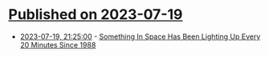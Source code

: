 # [Published on 2023-07-19](index.md)

* [2023-07-19, 21:25:00](https://science.slashdot.org/story/23/07/19/2130208/something-in-space-has-been-lighting-up-every-20-minutes-since-1988?utm_source=rss1.0mainlinkanon&utm_medium=feed) - [Something In Space Has Been Lighting Up Every 20 Minutes Since 1988](https://science.slashdot.org/story/23/07/19/2130208/something-in-space-has-been-lighting-up-every-20-minutes-since-1988?utm_source=rss1.0mainlinkanon&utm_medium=feed)

